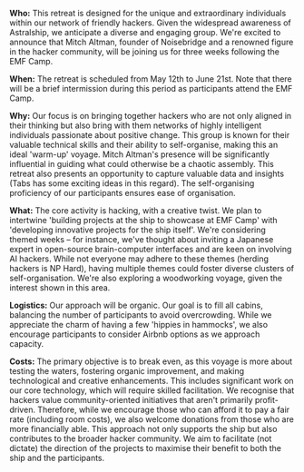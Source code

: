 **Who:** This retreat is designed for the unique and extraordinary individuals within our network of friendly hackers. Given the widespread awareness of Astralship, we anticipate a diverse and engaging group. We're excited to announce that Mitch Altman, founder of Noisebridge and a renowned figure in the hacker community, will be joining us for three weeks following the EMF Camp.

**When:** The retreat is scheduled from May 12th to June 21st. Note that there will be a brief intermission during this period as participants attend the EMF Camp.

**Why:** Our focus is on bringing together hackers who are not only aligned in their thinking but also bring with them networks of highly intelligent individuals passionate about positive change. This group is known for their valuable technical skills and their ability to self-organise, making this an ideal 'warm-up' voyage. Mitch Altman's presence will be significantly influential in guiding what could otherwise be a chaotic assembly. This retreat also presents an opportunity to capture valuable data and insights (Tabs has some exciting ideas in this regard). The self-organising proficiency of our participants ensures ease of organisation.

**What:** The core activity is hacking, with a creative twist. We plan to intertwine 'building projects at the ship to showcase at EMF Camp' with 'developing innovative projects for the ship itself'. We're considering themed weeks – for instance, we've thought about inviting a Japanese expert in open-source brain-computer interfaces and are keen on involving AI hackers. While not everyone may adhere to these themes (herding hackers is NP Hard), having multiple themes could foster diverse clusters of self-organisation. We're also exploring a woodworking voyage, given the interest shown in this area.

**Logistics:** Our approach will be organic. Our goal is to fill all cabins, balancing the number of participants to avoid overcrowding. While we appreciate the charm of having a few 'hippies in hammocks', we also encourage participants to consider Airbnb options as we approach capacity.

**Costs:** The primary objective is to break even, as this voyage is more about testing the waters, fostering organic improvement, and making technological and creative enhancements. This includes significant work on our core technology, which will require skilled facilitation. We recognise that hackers value community-oriented initiatives that aren't primarily profit-driven. Therefore, while we encourage those who can afford it to pay a fair rate (including room costs), we also welcome donations from those who are more financially able. This approach not only supports the ship but also contributes to the broader hacker community. We aim to facilitate (not dictate) the direction of the projects to maximise their benefit to both the ship and the participants.






